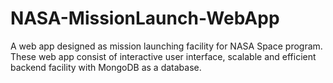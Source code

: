 # NASA-MissionLaunch-WebApp
A web app designed as mission launching facility for NASA Space program. These web app consist of interactive user interface, scalable and efficient backend facility with MongoDB as a database.
